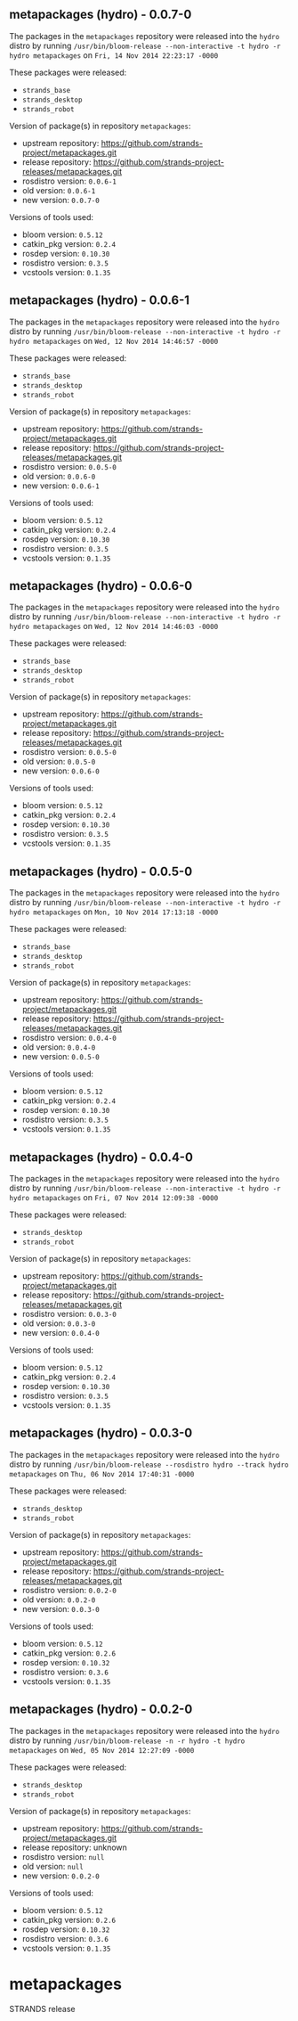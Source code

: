 ## metapackages (hydro) - 0.0.7-0

The packages in the `metapackages` repository were released into the `hydro` distro by running `/usr/bin/bloom-release --non-interactive -t hydro -r hydro metapackages` on `Fri, 14 Nov 2014 22:23:17 -0000`

These packages were released:
- `strands_base`
- `strands_desktop`
- `strands_robot`

Version of package(s) in repository `metapackages`:
- upstream repository: https://github.com/strands-project/metapackages.git
- release repository: https://github.com/strands-project-releases/metapackages.git
- rosdistro version: `0.0.6-1`
- old version: `0.0.6-1`
- new version: `0.0.7-0`

Versions of tools used:
- bloom version: `0.5.12`
- catkin_pkg version: `0.2.4`
- rosdep version: `0.10.30`
- rosdistro version: `0.3.5`
- vcstools version: `0.1.35`


## metapackages (hydro) - 0.0.6-1

The packages in the `metapackages` repository were released into the `hydro` distro by running `/usr/bin/bloom-release --non-interactive -t hydro -r hydro metapackages` on `Wed, 12 Nov 2014 14:46:57 -0000`

These packages were released:
- `strands_base`
- `strands_desktop`
- `strands_robot`

Version of package(s) in repository `metapackages`:
- upstream repository: https://github.com/strands-project/metapackages.git
- release repository: https://github.com/strands-project-releases/metapackages.git
- rosdistro version: `0.0.5-0`
- old version: `0.0.6-0`
- new version: `0.0.6-1`

Versions of tools used:
- bloom version: `0.5.12`
- catkin_pkg version: `0.2.4`
- rosdep version: `0.10.30`
- rosdistro version: `0.3.5`
- vcstools version: `0.1.35`


## metapackages (hydro) - 0.0.6-0

The packages in the `metapackages` repository were released into the `hydro` distro by running `/usr/bin/bloom-release --non-interactive -t hydro -r hydro metapackages` on `Wed, 12 Nov 2014 14:46:03 -0000`

These packages were released:
- `strands_base`
- `strands_desktop`
- `strands_robot`

Version of package(s) in repository `metapackages`:
- upstream repository: https://github.com/strands-project/metapackages.git
- release repository: https://github.com/strands-project-releases/metapackages.git
- rosdistro version: `0.0.5-0`
- old version: `0.0.5-0`
- new version: `0.0.6-0`

Versions of tools used:
- bloom version: `0.5.12`
- catkin_pkg version: `0.2.4`
- rosdep version: `0.10.30`
- rosdistro version: `0.3.5`
- vcstools version: `0.1.35`


## metapackages (hydro) - 0.0.5-0

The packages in the `metapackages` repository were released into the `hydro` distro by running `/usr/bin/bloom-release --non-interactive -t hydro -r hydro metapackages` on `Mon, 10 Nov 2014 17:13:18 -0000`

These packages were released:
- `strands_base`
- `strands_desktop`
- `strands_robot`

Version of package(s) in repository `metapackages`:
- upstream repository: https://github.com/strands-project/metapackages.git
- release repository: https://github.com/strands-project-releases/metapackages.git
- rosdistro version: `0.0.4-0`
- old version: `0.0.4-0`
- new version: `0.0.5-0`

Versions of tools used:
- bloom version: `0.5.12`
- catkin_pkg version: `0.2.4`
- rosdep version: `0.10.30`
- rosdistro version: `0.3.5`
- vcstools version: `0.1.35`


## metapackages (hydro) - 0.0.4-0

The packages in the `metapackages` repository were released into the `hydro` distro by running `/usr/bin/bloom-release --non-interactive -t hydro -r hydro metapackages` on `Fri, 07 Nov 2014 12:09:38 -0000`

These packages were released:
- `strands_desktop`
- `strands_robot`

Version of package(s) in repository `metapackages`:
- upstream repository: https://github.com/strands-project/metapackages.git
- release repository: https://github.com/strands-project-releases/metapackages.git
- rosdistro version: `0.0.3-0`
- old version: `0.0.3-0`
- new version: `0.0.4-0`

Versions of tools used:
- bloom version: `0.5.12`
- catkin_pkg version: `0.2.4`
- rosdep version: `0.10.30`
- rosdistro version: `0.3.5`
- vcstools version: `0.1.35`


## metapackages (hydro) - 0.0.3-0

The packages in the `metapackages` repository were released into the `hydro` distro by running `/usr/bin/bloom-release --rosdistro hydro --track hydro metapackages` on `Thu, 06 Nov 2014 17:40:31 -0000`

These packages were released:
- `strands_desktop`
- `strands_robot`

Version of package(s) in repository `metapackages`:
- upstream repository: https://github.com/strands-project/metapackages.git
- release repository: https://github.com/strands-project-releases/metapackages.git
- rosdistro version: `0.0.2-0`
- old version: `0.0.2-0`
- new version: `0.0.3-0`

Versions of tools used:
- bloom version: `0.5.12`
- catkin_pkg version: `0.2.6`
- rosdep version: `0.10.32`
- rosdistro version: `0.3.6`
- vcstools version: `0.1.35`


## metapackages (hydro) - 0.0.2-0

The packages in the `metapackages` repository were released into the `hydro` distro by running `/usr/bin/bloom-release -n -r hydro -t hydro metapackages` on `Wed, 05 Nov 2014 12:27:09 -0000`

These packages were released:
- `strands_desktop`
- `strands_robot`

Version of package(s) in repository `metapackages`:
- upstream repository: https://github.com/strands-project/metapackages.git
- release repository: unknown
- rosdistro version: `null`
- old version: `null`
- new version: `0.0.2-0`

Versions of tools used:
- bloom version: `0.5.12`
- catkin_pkg version: `0.2.6`
- rosdep version: `0.10.32`
- rosdistro version: `0.3.6`
- vcstools version: `0.1.35`


metapackages
============

STRANDS release
